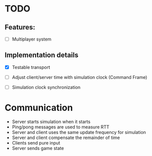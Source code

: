 # TODO

## Features:
 -[ ] Multiplayer system 

## Implementation details
 - [x] Testable transport
 - [ ] Adjust client/server time with simulation clock (Command Frame)
 - [ ] Simulation clock synchronization


# Communication
 - Server starts simulation when it starts
 - Ping/pong messages are used to measure RTT
 - Server and client uses the same update frequency for simulation
 - Server and client compensate the remainder of time
 - Clients send pure input
 - Server sends game state

